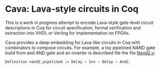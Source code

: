 # Cava: Lava-style circuits in Coq

This is a work in progress attempt to encode Lava-style gate-level circuit descriptions
in Coq for circuit specification, formal verification and extraction into VHDL or
Verilog for implementation on FPGAs.

Cava provides a deep embedding for Lava-like circuits in Coq with
combinators to compose circuits. For example, a toy pipelined NAND gate
build from and AND gate and an inverter is described file the file
[Nand2.v](Nand2.v):

```
Definition nand2_pipelined := Delay ∘ Inv ∘ Delay ∘ And2.
```
